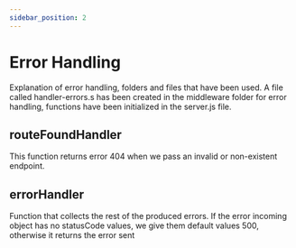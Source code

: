 ```yaml
---
sidebar_position: 2
---
```


# Error Handling

Explanation of error handling, folders and files that have been used.
A file called handler-errors.s has been created in the middleware folder for error handling, functions have been initialized in the server.js file.

## routeFoundHandler

This function returns error 404 when we pass an invalid or non-existent endpoint.

## errorHandler

Function that collects the rest of the produced errors. If the error incoming object has no statusCode values, we give them default values 500, otherwise it returns the error sent
